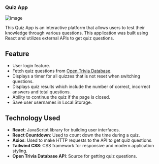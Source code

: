 ### Quiz App

![image](https://github.com/user-attachments/assets/caa2310e-4861-4d93-ad8a-222613549777)

This Quiz App is an interactive platform that allows users to test their knowledge through various questions. This application was built using React and utilizes external APIs to get quiz questions.

## Feature

- User login feature.
- Fetch quiz questions from [Open Trivia Database](https://opentdb.com/).
- Displays a timer for all quizzes that is not reset when switching questions.
- Displays quiz results which include the number of correct, incorrect answers and total questions.
- Ability to continue the quiz if the page is closed.
- Save user usernames in Local Storage.

## Technology Used

- **React**: JavaScript library for building user interfaces.
- **React Countdown**: Used to count down the time during a quiz.
- **Axios**: Used to make HTTP requests to the API to get quiz questions.
- **Tailwind CSS**: CSS framework for responsive and modern application styling.
- **Open Trivia Database API**: Source for getting quiz questions.
